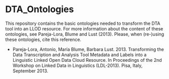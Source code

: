 DTA_Ontologies
==============

This repository contains the basic ontologies needed to transform the DTA tool into an LLOD resource. For more information
about the content of these ontologies, see Pareja-Lora, Blume and Lust (2013).
Please, when (re-)using these ontologies, cite this reference.

* Pareja-Lora, Antonio, María Blume, Barbara Lust. 2013. Transforming the Data Transcription and Analysis Tool Metadata 
  and Labels into a Linguistic Linked Open Data Cloud Resource. In Proceedings of the 2nd Workshop on Linked Data in 
  Linguistics (LDL-2013). Pisa, Italy, September 2013.
